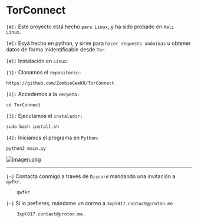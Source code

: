 # TorConnect

`[#]:` Este proyecto está hecho `para Linux`, y ha sido probado en `Kali Linux.`

`[#]:` Esyá hecho en python, y sirve para `hacer requests anónimas` u obtener datos de forma inidentificable desde `Tor.`

`[#]:` Instalación en `Linux:`

`[1]:` Clonamos el `repositorio:`

    https://github.com/ZombieGeeK0/TorConnect
`[2]:` Accedemos a la `cerpeta:`

    cd TorConnect
`[3]:` Ejecutamos el `instalador:`

    sudo bash install.sh
`[4]:` Iniciamos el programa en `Python:`

    python3 main.py

[![imagen.png](https://i.postimg.cc/SNX0kSr9/imagen.png)](https://postimg.cc/w7d4kdnx)
  
<hr>

`[~]` Contacta conmigo a través de `Discord` mandando una invitación a `qwfkr.`

        qwfkr
`[~]` Si lo prefieres, mándame un correo a `3xpl017.contact@proton.me.`

        3xpl017.contact@proton.me.
